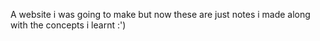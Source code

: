 A website i was going to make but now these are just notes i made along with the concepts i learnt :')
